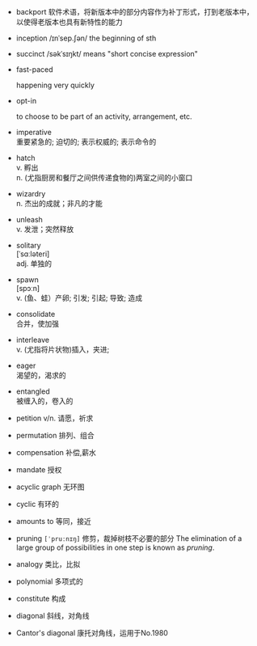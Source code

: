 - backport 软件术语，将新版本中的部分内容作为补丁形式，打到老版本中，以使得老版本也具有新特性的能力
- inception /ɪnˈsep.ʃən/ the beginning of sth
- succinct /səkˈsɪŋkt/ means "short concise expression"


- fast-paced

  happening very quickly

- opt-in
  
  to choose to be part of an activity, arrangement, etc.

- imperative  
  重要紧急的; 迫切的; 表示权威的; 表示命令的

- hatch  
  v. 孵出  
  n. (尤指厨房和餐厅之间供传递食物的)两室之间的小窗口

- wizardry  
  n. 杰出的成就；非凡的才能

- unleash  
  v. 发泄；突然释放

- solitary  
  [ˈsɑːləteri]  
  adj. 单独的

- spawn  
  [spɔːn]  
  v. (鱼、蛙）产卵; 引发; 引起; 导致; 造成

- consolidate  
  合并，使加强

- interleave  
  v.	(尤指将片状物)插入，夹进;

- eager  
  渴望的，渴求的

- entangled  
  被缠入的，卷入的

- petition
  v/n. 请愿，祈求

- permutation
  排列、组合

- compensation 补偿,薪水
- mandate 授权
- acyclic graph 无环图
- cyclic 有环的
- amounts to 等同，接近

- pruning `[ˈpruːnɪŋ]` 修剪，裁掉树枝不必要的部分
The elimination of a large group of possibilities in one step is known as *pruning*.

- analogy 类比，比拟  
- polynomial 多项式的  
- constitute 构成
- diagonal  斜线，对角线  
- Cantor's diagonal  康托对角线，运用于No.1980